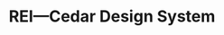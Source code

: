 ---
title: 'REI—Cedar Design System'
excerpt: 'This project is under NDA, please get in touch to learn more.'
coverImage: '/assets/rei/cover.jpg'
heroPost: true
underNDA: true
ogImage:
  url: '/assets/rei/cover.jpg'
---